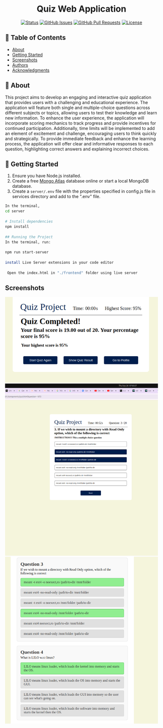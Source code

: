 <h1 align="center">Quiz Web Application</h1>

<div align="center">

[![Status](https://img.shields.io/badge/status-active-success.svg)]()
[![GitHub Issues](https://img.shields.io/github/issues/kylelobo/The-Documentation-Compendium.svg)](https://github.com/alibaba0010/authentication-and-authorisation-with-expressjs/issues)
[![GitHub Pull Requests](https://img.shields.io/github/issues-pr/kylelobo/The-Documentation-Compendium.svg)](https://github.com/kylelobo/The-Documentation-Compendium/pulls)
[![License](https://img.shields.io/badge/license-MIT-blue.svg)](/LICENSE)

</div>

## 📝 Table of Contents

- [About](#about)
- [Getting Started](#getting_started)
- [Screenshots](#images)
- [Authors](#authors)
- [Acknowledgments](#acknowledgement)

## 🏁 About <a name = "about"></a>

This project aims to develop an engaging and interactive quiz application that provides users with a challenging and educational experience. The application will feature both single and multiple-choice questions across different subjects or topics, allowing users to test their knowledge and learn new information. To enhance the user experience, the application will incorporate scoring mechanics to track progress and provide incentives for continued participation. Additionally, time limits will be implemented to add an element of excitement and challenge, encouraging users to think quickly and strategically. To provide immediate feedback and enhance the learning process, the application will offer clear and informative responses to each question, highlighting correct answers and explaining incorrect choices.

## 🏁 Getting Started <a name = "getting_started"></a>

1. Ensure you have Node.js installed.
2. Create a free [Mongo Atlas](https://www.mongodb.com/atlas/database) database online or start a local MongoDB database.
3. Create a `server/.env` file with the properties specified in config.js file in services directory and add to the ".env" file.

```sh
In the terminal,
cd server

# Install dependencies
npm install

## Running the Project
In the terminal, run:

npm run start-server

install Live Server extensions in your code editor

 Open the index.html in "./frontend" folder using live server
```

## Screenshots <a name = "images"></a>

![](./images/highest.png)
![](./images/multiple.png)
![](./images/show-quiz.png)

